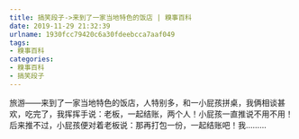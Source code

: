 ```yaml
---
title: 搞笑段子->来到了一家当地特色的饭店 | 糗事百科
date: 2019-11-29 21:32:39
urlname: 1930fcc79420c6a30fdeebcca7aaf049
tags: 
- 糗事百科
categories:
- 糗事百科
- 搞笑段子
---
```

旅游——来到了一家当地特色的饭店，人特别多，和一小屁孩拼桌，我俩相谈甚欢，吃完了，我挥挥手说：老板，一起结账，两个人！小屁孩一直推说不用不用！后来推不过，小屁孩便对着老板说：那再打包一份，一起结账吧！我………


